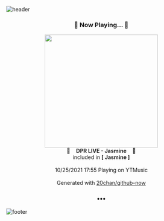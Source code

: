 ![header](https://capsule-render.vercel.app/api?type=wave&height=170&section=header&text=Hi.%20I'm%20SHIFT&fontColor=090707&fontAlignX=45&fontAlignY=65&fontSize=100)

<h3 align="center">🎵 Now Playing... 🎵</h3>
<p align="center">
  <a href="https://music.youtube.com/watch?v=6d-ygS1tKuU">
    <img width="300" src="https://lh3.googleusercontent.com/_A2CLQOvHF4faDt0iIvoV7os6ED2H2g1q_QKktHH5EzWIxyFfEL25dZ1QqBsxppV3ekIYtVweA5AGhAByA">
  </a>
  <br>
  🎵&nbsp&nbsp&nbsp <b>DPR LIVE - Jasmine</b> &nbsp&nbsp&nbsp🎵
  <br>
  included in <b>[ Jasmine ]</b>
  
  <br />
  <br />
  10/25/2021 17:55 Playing on YTMusic
  <br />
  <br />
  Generated with <a href="https://github.com/20chan/github-now">20chan/github-now</a>
</p>

<h3 align="center">•••</h3>

![footer](https://capsule-render.vercel.app/api?type=wave&height=150&section=footer)
